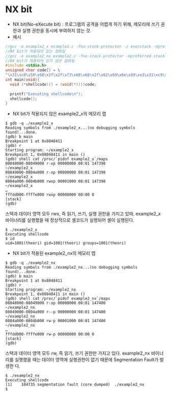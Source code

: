 # NX bit
* NX bit(No-eXecute bit) : 프로그램의 공격을 어렵게 하기 위해, 메모리에 쓰기 권한과 실행 권한을 동시에 부여하지 않는 것.
* 예시
``` C
//gcc -o example2_x example2.c -fno-stack-protector -z execstack -mpreferred-stack-boundary=2 -m32
//NX bit가 적용되어 있는 컴파일
//gcc -o example2_nx example2.c -fno-stack-protector -mpreferred-stack-boundary=2 -m32
//NX bit가 적용되어 있지 않은 컴파일
#include <stdio.h>
unsigned char code[] = \
"\x31\xc0\x50\x68\x2f\x2f\x73\x68\x68\x2f\x62\x69\x6e\x89\xe3\x31\xc9\x31\xd2\xb0\x0b\xcd\x80";
int main(void){
  void (*shellcode)() = (void(*)())code;
  
  printf("Executing shellcode\n");
  shellcode();
}
```
  * NX bit가 적용되지 않은 example2_x의 메모리 맵
  ```
  $ gdb -q ./example2_x
  Reading symbols from ./example2_x...(no debugging symbols found)...done.
  (gdb) b main
  Breakpoint 1 at 0x8048411
  (gdb) r
  Starting program: ~/example2_x 
  Breakpoint 1, 0x08048411 in main ()
  (gdb) shell cat /proc/`pidof example2_x`/maps
  08048000-08049000 r-xp 00000000 08:01 147398                             ~/example2_x
  08049000-0804a000 r-xp 00000000 08:01 147398                             ~/example2_x
  0804a000-0804b000 rwxp 00001000 08:01 147398                             ~/example2_x 
  …
  fffdd000-ffffe000 rwxp 00000000 00:00 0                                  [stack]
  (gdb) 
  ```
  
  스택과 데이터 영역 모두 rwx, 즉 읽기, 쓰기, 실행 권한을 가지고 있따.
  example2_x 바이너리를 실행했을 때 정상적으로 셸코드가 실행되어 셸이 실행된다.
  ```
  $ ./example2_x
  Executing shellcode
  $ id
  uid=1001(theori) gid=1001(theori) groups=1001(theori) 
  ```
  * NX bit가 적용된 example2_nx의 메모리 맵
  ```
  $ gdb -q ./example2_nx
  Reading symbols from ./example2_nx...(no debugging symbols found)...done.
  (gdb) b main
  Breakpoint 1 at 0x8048411
  (gdb) r
  Starting program: ~/example2_nx 
  Breakpoint 1, 0x08048411 in main ()
  (gdb) shell cat /proc/`pidof example2_nx`/maps
  08048000-08049000 r-xp 00000000 08:01 147400                             ~/example2_nx
  08049000-0804a000 r--p 00000000 08:01 147400                             ~/example2_nx
  0804a000-0804b000 rw-p 00001000 08:01 147400                             ~/example2_nx
  …
  fffdd000-ffffe000 rw-p 00000000 00:00 0                                  [stack]
  (gdb) 
  ```
  스택과 데이터 영역 모두 rw, 즉 읽기, 쓰기 권한만 가지고 있다.
  example2_nx 바이너리를 실행했을 때는 데이터 영역에 실행권한이 없기 때문에 Segmentation Fault가 발생한 다.
  ```
  $ ./example2_nx
  Executing shellcode
  [1]    104735 segmentation fault (core dumped)  ./example2_nx
  $
  ```
  



















